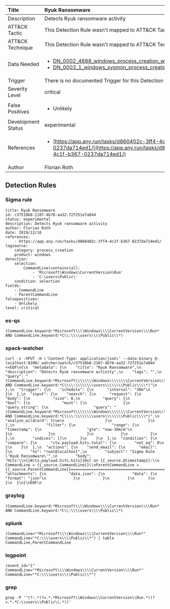 | Title                | Ryuk Ransomware                                                                                                                                                 |
|:---------------------|:------------------------------------------------------------------------------------------------------------------------------------------------------------|
| Description          | Detects Ryuk ransomware activity                                                                                                                                           |
| ATT&amp;CK Tactic    |   This Detection Rule wasn't mapped to ATT&amp;CK Tactic yet  |
| ATT&amp;CK Technique |  This Detection Rule wasn't mapped to ATT&amp;CK Technique yet  |
| Data Needed          | <ul><li>[DN_0002_4688_windows_process_creation_with_commandline](../Data_Needed/DN_0002_4688_windows_process_creation_with_commandline.md)</li><li>[DN_0003_1_windows_sysmon_process_creation](../Data_Needed/DN_0003_1_windows_sysmon_process_creation.md)</li></ul>  |
| Trigger              |  There is no documented Trigger for this Detection Rule yet  |
| Severity Level       | critical |
| False Positives      | <ul><li>Unlikely</li></ul>  |
| Development Status   | experimental |
| References           | <ul><li>[https://app.any.run/tasks/d860402c-3ff4-4c1f-b367-0237da714ed1/](https://app.any.run/tasks/d860402c-3ff4-4c1f-b367-0237da714ed1/)</li></ul>  |
| Author               | Florian Roth |


## Detection Rules

### Sigma rule

```
title: Ryuk Ransomware
id: c37510b8-2107-4b78-aa32-72f251e7a844
status: experimental
description: Detects Ryuk ransomware activity
author: Florian Roth
date: 2019/12/16
references:
    - https://app.any.run/tasks/d860402c-3ff4-4c1f-b367-0237da714ed1/
logsource:
    category: process_creation
    product: windows
detection:
    selection:
        CommandLine|contains|all:
            - 'Microsoft\Windows\CurrentVersion\Run'
            - 'C:\users\Public\'
    condition: selection
fields:
    - CommandLine
    - ParentCommandLine
falsepositives:
    - Unlikely
level: critical

```





### es-qs
    
```
(CommandLine.keyword:*Microsoft\\\\Windows\\\\CurrentVersion\\\\Run* AND CommandLine.keyword:*C\\:\\\\users\\\\Public\\*)
```


### xpack-watcher
    
```
curl -s -XPUT -H \'Content-Type: application/json\' --data-binary @- localhost:9200/_watcher/watch/c37510b8-2107-4b78-aa32-72f251e7a844 <<EOF\n{\n  "metadata": {\n    "title": "Ryuk Ransomware",\n    "description": "Detects Ryuk ransomware activity",\n    "tags": "",\n    "query": "(CommandLine.keyword:*Microsoft\\\\\\\\Windows\\\\\\\\CurrentVersion\\\\\\\\Run* AND CommandLine.keyword:*C\\\\:\\\\\\\\users\\\\\\\\Public\\\\*)"\n  },\n  "trigger": {\n    "schedule": {\n      "interval": "30m"\n    }\n  },\n  "input": {\n    "search": {\n      "request": {\n        "body": {\n          "size": 0,\n          "query": {\n            "bool": {\n              "must": [\n                {\n                  "query_string": {\n                    "query": "(CommandLine.keyword:*Microsoft\\\\\\\\Windows\\\\\\\\CurrentVersion\\\\\\\\Run* AND CommandLine.keyword:*C\\\\:\\\\\\\\users\\\\\\\\Public\\\\*)",\n                    "analyze_wildcard": true\n                  }\n                }\n              ],\n              "filter": {\n                "range": {\n                  "timestamp": {\n                    "gte": "now-30m/m"\n                  }\n                }\n              }\n            }\n          }\n        },\n        "indices": []\n      }\n    }\n  },\n  "condition": {\n    "compare": {\n      "ctx.payload.hits.total": {\n        "not_eq": 0\n      }\n    }\n  },\n  "actions": {\n    "send_email": {\n      "email": {\n        "to": "root@localhost",\n        "subject": "Sigma Rule \'Ryuk Ransomware\'",\n        "body": "Hits:\\n{{#ctx.payload.hits.hits}}Hit on {{_source.@timestamp}}:\\n      CommandLine = {{_source.CommandLine}}\\nParentCommandLine = {{_source.ParentCommandLine}}================================================================================\\n{{/ctx.payload.hits.hits}}",\n        "attachments": {\n          "data.json": {\n            "data": {\n              "format": "json"\n            }\n          }\n        }\n      }\n    }\n  }\n}\nEOF\n
```


### graylog
    
```
(CommandLine.keyword:*Microsoft\\\\Windows\\\\CurrentVersion\\\\Run* AND CommandLine.keyword:*C\\:\\\\users\\\\Public\\*)
```


### splunk
    
```
(CommandLine="*Microsoft\\\\Windows\\\\CurrentVersion\\\\Run*" CommandLine="*C:\\\\users\\\\Public\\*") | table CommandLine,ParentCommandLine
```


### logpoint
    
```
(event_id="1" CommandLine="*Microsoft\\\\Windows\\\\CurrentVersion\\\\Run*" CommandLine="*C:\\\\users\\\\Public\\*")
```


### grep
    
```
grep -P '^(?:.*(?=.*.*Microsoft\\Windows\\CurrentVersion\\Run.*)(?=.*.*C:\\users\\Public\\.*))'
```



